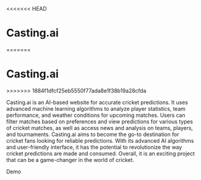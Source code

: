 <<<<<<< HEAD
# Casting.ai
=======
<H1>Casting.ai</H1>
>>>>>>> 1884f1dfcf25eb5550f77ada8e1f38b19a28cfda

Casting.ai is an AI-based website for accurate cricket predictions. It uses advanced machine learning algorithms to analyze player statistics, team performance, and weather conditions for upcoming matches. Users can filter matches based on preferences and view predictions for various types of cricket matches, as well as access news and analysis on teams, players, and tournaments. Casting.ai aims to become the go-to destination for cricket fans looking for reliable predictions. With its advanced AI algorithms and user-friendly interface, it has the potential to revolutionize the way cricket predictions are made and consumed. Overall, it is an exciting project that can be a game-changer in the world of cricket.
 
 Demo